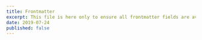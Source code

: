 ```yaml
---
title: Frontmatter
excerpt: This file is here only to ensure all frontmatter fields are available to queries
date: 2019-07-24
published: false
---
```

